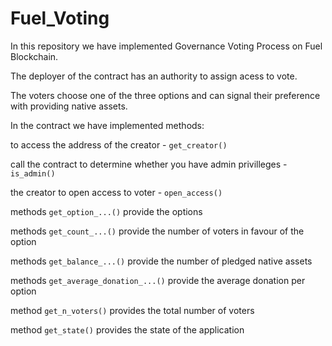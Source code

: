 # Fuel_Voting

In this repository we have implemented Governance Voting Process on Fuel Blockchain.

The deployer of the contract has an authority to assign acess to vote.

The voters choose one of the three options and can signal their preference with providing native assets.

In the contract we have implemented methods:

to access the address of the creator - ```get_creator()```

call the contract to determine whether you have admin privilleges - ```is_admin()```

the creator to open access to voter - ```open_access()```

methods ```get_option_...()``` provide the options

methods ```get_count_...()``` provide the number of voters in favour of the option

methods ```get_balance_...()``` provide the number of pledged native assets

methods ```get_average_donation_...()``` provide the average donation per option

method ```get_n_voters()```  provides the total number of voters

method ```get_state()``` provides the state of the application